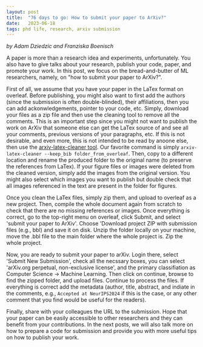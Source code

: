 ```yaml
---
layout: post
title:  "76 days to go: How to submit your paper to ArXiv?"
date:   2023-06-18
tags: phd life, research, arxiv submission
---
```


*by Adam Dziedzic and Franziska Boenisch*

A paper is more than a research idea and experiments, unfortunately. You also have to give talks about your research, publish your code, paper, and promote your work. In this post, we focus on the bread-and-butter of ML researchers, namely, on "how to submit your paper to ArXiv?". 

First of all, we assume that you have your paper in the LaTex format on overleaf. Before publishing, you might also want to first add the authors (since the submission is often double-blinded), their affiliations, then you can add ackonwledgements, pointer to your code, etc. Simply, download your files as a zip file and then use the cleaning tool to remove all the comments. This is an important step since you might not want to publish the work on ArXiv that someone else can get the LaTex source of and see all your comments, previous versions of your paragraphs, etc. If this is not desirable, and even more, this is not intended to be read by anoone else, then use the [arxiv-latex-cleaner tool](https://github.com/google-research/arxiv-latex-cleaner). Our favorite command is simply ```arxiv-latex-cleaner --keep_bib folder_from_overleaf```. Then, copy to a different location and rename the produced folder to the original name (to preserve the references from LaTex). If your figure files or images were deleted from the cleaned version, simply add the images from the original version. You might also select which images you want to publish but double check that all images referenced in the text are present in the folder for figures. 

Once you clean the LaTex files, simply zip them, and upload to overleaf as a new project. Then, compile the whole document again from scratch to check that there are no missing references or images. Once everything is correct, go to the top-right menu on overleaf, click Submit, and select 'submit your paper to ArXiv'. Choose 'Download project ZIP with submission files (e.g., bbl) and save it on disk. Unzip the folder locally on your machine, move the .bbl file to the main folder where the whole project is. Zip the whole project.

Now, you are ready to submit your paper to arXiv. Login there, select 'Submit New Submission', check all the necssary boxes, you can select 'arXiv.org perpetual, non-exclusive license', and the primary classifiation as Computer Science -> Machine Learning. Then click on continue, browse to find the zipped folder, and upload files. Continue to process the files. If everything is correct add the metadata (author, title, abstract, and indiate in the comments, e.g., ```Accepted at NeurIPS2024``` if this is the case, or any other comment that you find would be useful for the readers).

Finally, share with your colleagues the URL to the submission. Hope that your paper can be easily accessible to other researchers and they can benefit from your contributions. In the next posts, we will also talk more on how to prepare a code for submission and provide you with more useful tips on how to publish your work.